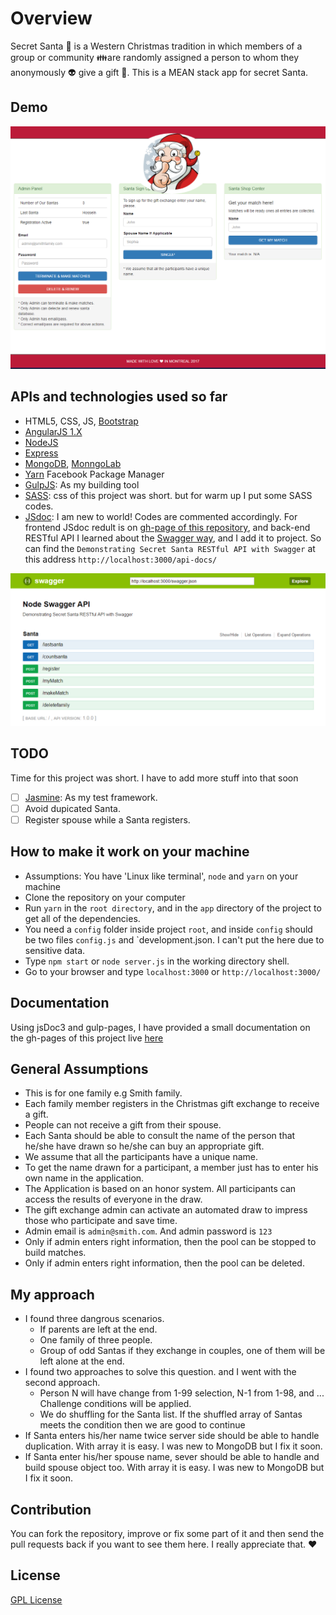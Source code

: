 # Overview
Secret Santa :santa: is a Western Christmas tradition in which members of a group or community :family:are randomly assigned a person to whom they anonymously :alien: give a gift :gift:. This is a MEAN stack app for secret Santa.

## Demo
![homepage](doc-images/secret_santa_app.PNG)

## APIs and technologies used so far
- HTML5, CSS, JS, [Bootstrap](http://getbootstrap.com/)
- [AngularJS 1.X](https://angularjs.org/)
- [NodeJS](https://nodejs.org/en/)
- [Express](http://expressjs.com/)
- [MongoDB](https://www.mongodb.org/), [MonngoLab](https://mlab.com/welcome/)
- [Yarn](https://yarnpkg.com/lang/en/) Facebook Package Manager
- [GulpJS](http://gulpjs.com/): As my building tool
- [SASS](http://sass-lang.com/): css of this project was short. but for warm up I put some SASS codes.
- [JSdoc](http://usejsdoc.org/): I am new to world! Codes are commented accordingly. For frontend JSdoc redult is on [gh-page of this repository](https://alireza-saberi.github.io/secret-santa/), and back-end RESTful API I learned about the [Swagger way](http://mherman.org/blog/2016/05/26/swagger-and-nodejs/#.WLYUNIErKUn), and I add it to project. So can find the `Demonstrating Secret Santa RESTful API with Swagger` at this address `http://localhost:3000/api-docs/`

![swagger](doc-images/swagger.PNG)

## TODO
Time for this project was short. I have to add more stuff into that soon

- [ ] [Jasmine](https://jasmine.github.io/): As my test framework.
- [ ] Avoid dupicated Santa.
- [ ] Register spouse while a Santa registers.

## How to make it work on your machine
- Assumptions: You have 'Linux like terminal', `node` and `yarn` on your machine
- Clone the repository on your computer
- Run `yarn` in the `root directory`, and in the `app` directory of the project to get all of the dependencies.
- You need a `config` folder inside project `root`, and inside `config` should be two files `config.js` and `development.json. I can't put the here due to sensitive data.
- Type `npm start` or `node server.js` in the working directory shell.
- Go to your browser and type `localhost:3000` or `http://localhost:3000/`

## Documentation
Using jsDoc3 and gulp-pages, I have provided a small documentation on the gh-pages of this project live [here](https://alireza-saberi.github.io/secret-santa/)

## General Assumptions
- This is for one family e.g Smith family. 
- Each family member registers in the Christmas gift exchange to receive a gift.
- People can not receive a gift from their spouse. 
- Each Santa should be able to consult the name of the person that he/she have drawn so he/she can buy an appropriate gift. 
-	We assume that all the participants have a unique name. 
-	To get the name drawn for a participant, a member just has to enter his own name in the application. 
-	The Application is based on an honor system.  All participants can access the results of everyone in the draw. 
- The gift exchange admin can activate an automated draw to impress those who participate and save time.
- Admin email is `admin@smith.com`. And admin password is `123`
- Only if admin enters right information, then the pool can be stopped to build matches. 
- Only if admin enters right information, then the pool can be deleted. 

## My approach
- I found three dangrous scenarios.
  *  If parents are left at the end.
  *  One family of three people.
  *  Group of odd Santas if they exchange in couples, one of them will be left alone at the end.
- I found two approaches to solve this question. and I went with the second approach.
  * Person N will have change from 1-99 selection, N-1 from 1-98, and ... Challenge conditions will be applied.
  * We do shuffling for the Santa list. If the shuffled array of Santas meets the condition then we are good to continue
- If Santa enters his/her name twice server side should be able to handle duplication. With array it is easy. I was new to MongoDB but I fix it soon.
- If Santa enter his/her spouse name, sever should be able to handle and build spouse object too. With array it is easy. I was new to MongoDB but I fix it soon.

## Contribution			

You can fork the repository, improve or fix some part of it and then send the pull requests back if you want to see them here. I really appreciate that. ❤️	



## License
[GPL License](LICENSE.txt)

